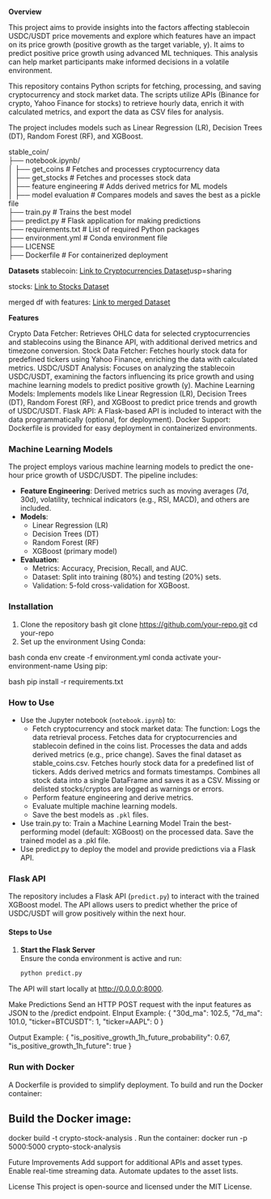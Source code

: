 **Overview**

This project aims to provide insights into the factors affecting stablecoin USDC/USDT price movements and explore which features have an impact on its price growth (positive growth as the target variable, y). It aims to predict positive price growth using advanced ML techniques. This analysis can help market participants make informed decisions in a volatile environment.

This repository contains Python scripts for fetching, processing, and saving cryptocurrency and stock market data. The scripts utilize APIs (Binance for crypto, Yahoo Finance for stocks) to retrieve hourly data, enrich it with calculated metrics, and export the data as CSV files for analysis.

The project includes models such as Linear Regression (LR), Decision Trees (DT), Random Forest (RF), and XGBoost.

stable_coin/          
├── notebook.ipynb/       
│   ├── get_coins              # Fetches and processes cryptocurrency data     
│   ├── get_stocks             # Fetches and processes stock data      
│   ├── feature engineering    # Adds derived metrics for ML models      
│   ├── model evaluation       # Compares models and saves the best as a pickle file      
├── train.py                   # Trains the best model            
├── predict.py                 # Flask application for making predictions       
├── requirements.txt           # List of required Python packages       
├── environment.yml            # Conda environment file     
├── LICENSE      
├── Dockerfile                 # For containerized deployment    
             

**Datasets**
stablecoin:
[Link to Cryptocurrencies Dataset](https://drive.google.com/file/d/18IzkQYiodTNiIxmnG7lGrrdb-akB0C-l/view?)usp=sharing

stocks:
[Link to Stocks Dataset](https://drive.google.com/file/d/1d4PRGApTcuQaCAj16dOc9k79P3M2PaYF/view?usp=sharing)

merged df with features:
[Link to merged Dataset](https://drive.google.com/file/d/1aImaDFQWnDEN1wliP5KTh2MwfqFSktEi/view?usp=sharing)



**Features**

Crypto Data Fetcher: Retrieves OHLC data for selected cryptocurrencies and stablecoins using the Binance API, with additional derived metrics and timezone conversion.
Stock Data Fetcher: Fetches hourly stock data for predefined tickers using Yahoo Finance, enriching the data with calculated metrics.
USDC/USDT Analysis: Focuses on analyzing the stablecoin USDC/USDT, examining the factors influencing its price growth and using machine learning models to predict positive growth (y).
Machine Learning Models: Implements models like Linear Regression (LR), Decision Trees (DT), Random Forest (RF), and XGBoost to predict price trends and growth of USDC/USDT.
Flask API: A Flask-based API is included to interact with the data programmatically (optional, for deployment).
Docker Support: Dockerfile is provided for easy deployment in containerized environments.

### Machine Learning Models
The project employs various machine learning models to predict the one-hour price growth of USDC/USDT. The pipeline includes:
- **Feature Engineering**: Derived metrics such as moving averages (7d, 30d), volatility, technical indicators (e.g., RSI, MACD), and others are included.
- **Models**:
  - Linear Regression (LR)
  - Decision Trees (DT)
  - Random Forest (RF)
  - XGBoost (primary model)
- **Evaluation**: 
  - Metrics: Accuracy, Precision, Recall, and AUC.
  - Dataset: Split into training (80%) and testing (20%) sets.
  - Validation: 5-fold cross-validation for XGBoost.


### Installation
1. Clone the repository
bash
git clone https://github.com/your-repo.git
cd your-repo
2. Set up the environment
Using Conda:

bash
conda env create -f environment.yml
conda activate your-environment-name
Using pip:

bash
pip install -r requirements.txt

### How to Use
- Use the Jupyter notebook (`notebook.ipynb`) to:
  - Fetch cryptocurrency and stock market data:
    The function:
    Logs the data retrieval process.
    Fetches data for cryptocurrencies and stablecoin defined in the coins list.
    Processes the data and adds derived metrics (e.g., price change).
    Saves the final dataset as stable_coins.csv.
    Fetches hourly stock data for a predefined list of tickers.
    Adds derived metrics and formats timestamps.
    Combines all stock data into a single DataFrame and saves it as a CSV.
    Missing or delisted stocks/cryptos are logged as warnings or errors.
  - Perform feature engineering and derive metrics.
  - Evaluate multiple machine learning models.
  - Save the best models as `.pkl` files.
- Use train.py to: Train a Machine Learning Model
    Train the best-performing model (default: XGBoost) on the processed data.
    Save the trained model as a .pkl file.
- Use predict.py to deploy the model and provide predictions via a Flask API.

### Flask API
The repository includes a Flask API (`predict.py`) to interact with the trained XGBoost model. The API allows users to predict whether the price of USDC/USDT will grow positively within the next hour.

#### Steps to Use
1. **Start the Flask Server**  
   Ensure the conda environment is active and run:
   ```bash
   python predict.py
The API will start locally at http://0.0.0.0:8000.

Make Predictions
Send an HTTP POST request with the input features as JSON to the /predict endpoint.
EInput Example:
{
    "30d_ma": 102.5,
    "7d_ma": 101.0,
    "ticker=BTCUSDT": 1,
    "ticker=AAPL": 0
}

Output Example:
{
    "is_positive_growth_1h_future_probability": 0.67,
    "is_positive_growth_1h_future": true
}


### Run with Docker
A Dockerfile is provided to simplify deployment. To build and run the Docker container:

## Build the Docker image:
docker build -t crypto-stock-analysis .
Run the container:
docker run -p 5000:5000 crypto-stock-analysis


Future Improvements
Add support for additional APIs and asset types.
Enable real-time streaming data.
Automate updates to the asset lists.

License
This project is open-source and licensed under the MIT License.